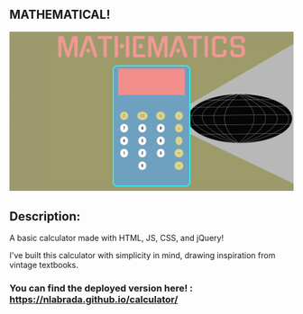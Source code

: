 ## MATHEMATICAL!
![showing off that cool calc](./images/cal_cover.png)
## Description:
A basic calculator made with HTML, JS, CSS, and jQuery!

I've built this calculator with simplicity in mind, drawing inspiration from vintage textbooks.
### You can find the deployed version here! : https://nlabrada.github.io/calculator/
